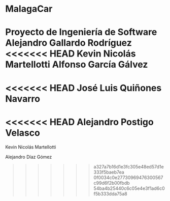 ﻿# MalagaCar
Proyecto de Ingeniería de Software
Alejandro Gallardo Rodríguez
<<<<<<< HEAD
Kevin Nicolás Martellotti
Alfonso García Gálvez
=======
<<<<<<< HEAD
José Luis Quiñones Navarro
=======
<<<<<<< HEAD
Alejandro Postigo Velasco
=======
Kevin Nicolás Martellotti

Alejandro Díaz Gómez
>>>>>>> a327a7b16d1e3fc305e48ed57d1e333f5baeb7ea
>>>>>>> 0f0034c0e27730969476300567c99d6f2b00fbdb
>>>>>>> 54ba4b25440c6c05e4e3f1ad6c0f5b333dda75a8
